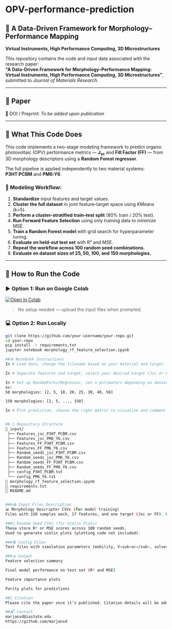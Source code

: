 # OPV-performance-prediction

## 📘 A Data-Driven Framework for Morphology–Performance Mapping  
**Virtual Instruments, High Performance Computing, 3D Microstructures**

This repository contains the code and input data associated with the research paper:  
**"A Data-Driven Framework for Morphology–Performance Mapping: Virtual Instruments, High Performance Computing, 3D Microstructures"**, submitted to *Journal of Materials Research*.

---

## 📄 Paper  
📌 DOI / Preprint: *To be added upon publication*

---

## 🧪 What This Code Does

This code implements a two-stage modeling framework to predict organic photovoltaic (OPV) performance metrics — **J<sub>sc</sub>** and **Fill Factor (FF)** — from 3D morphology descriptors using a **Random Forest regressor**.

The full pipeline is applied independently to two material systems: **P3HT:PCBM** and **PM6:Y6**.

### 🔁 Modeling Workflow:
1. **Standardize** input features and target values.
2. **Cluster the full dataset** in joint feature–target space using KMeans (k=5).
3. **Perform a cluster-stratified train–test split** (80% train / 20% test).
4. **Run Forward Feature Selection** using only training data to minimize MSE.
5. **Train a Random Forest model** with grid search for hyperparameter tuning.
6. **Evaluate on held-out test set** with R² and MSE.
7. **Repeat the workflow across 100 random seed combinations.**
8. **Evaluate on dataset sizes of 25, 50, 100, and 150 morphologies.**

---

## 🚀 How to Run the Code

### ▶️ Option 1: Run on Google Colab
[![Open In Colab](https://colab.research.google.com/assets/colab-badge.svg)](https://colab.research.google.com/github/your-username/your-repo/blob/main/morphology_rf_feature_selection.ipynb)

> No setup needed — upload the input files when prompted.

### 💻 Option 2: Run Locally

```bash
git clone https://github.com/your-username/your-repo.git
cd your-repo
pip install -r requirements.txt
jupyter notebook morphology_rf_feature_selection.ipynb

##⚙️ Notebook Instructions
In # Load data, change the filename based on your material and target.

In # Separate features and target, select your desired target (Jsc or FF) and comment out the others.

In # Set up RandomForestRegressor, set n_estimators depending on dataset size:
ex:
50 morphologies: [2, 5, 10, 20, 25, 30, 40, 50]

150 morphologies: [2, 5, ..., 150]

In # Plot prediction, choose the right metric to visualize and comment out the other.


## 📂 Repository Structure
📁 input/
 ├── Features_jsc_P3HT_PCBM.csv
 ├── Features_jsc_PM6_Y6.csv
 ├── Features_FF_P3HT_PCBM.csv
 ├── Features_FF_PM6_Y6.csv
 ├── Random_seeds_jsc_P3HT_PCBM.csv
 ├── Random_seeds_jsc_PM6_Y6.csv
 ├── Random_seeds_FF_P3HT_PCBM.csv
 ├── Random_seeds_FF_PM6_Y6.csv
 ├── config_P3HT_PCBM.txt
 └── config_PM6_Y6.txt
📓 morphology_rf_feature_selection.ipynb
📄 requirements.txt
📘 README.md


###📥 Input Files Description
📊 Morphology Descriptor CSVs (for model training)
Files with 150 samples each, 17 features, and one target (Jsc or FF). Use subsets of 25, 50, or 100 morphologies if needed.

###🎻 Random Seed CSVs (for Violin Plots)
These store R² or MSE scores across 100 random seeds.
Used to generate violin plots (plotting code not included).

###🛠️ Config Files
Text files with simulation parameters (mobility, V<sub>oc</sub>, solver settings, etc.) used by XDD for each material system.

###📊 Output
Feature selection summary

Final model performance on test set (R² and MSE)

Feature importance plots

Parity plots for predictions

##🤝 Citation
Please cite the paper once it’s published. Citation details will be added here.

##📬 Contact
marjansd@iastate.edu
https://github.com/marjansd
